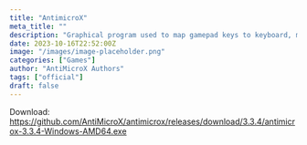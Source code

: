 ```yaml
---
title: "AntimicroX"
meta_title: ""
description: "Graphical program used to map gamepad keys to keyboard, mouse, scripts and macros"
date: 2023-10-16T22:52:00Z
image: "/images/image-placeholder.png"
categories: ["Games"]
author: "AntiMicroX Authors"
tags: ["official"]
draft: false
---
```


Download: https://github.com/AntiMicroX/antimicrox/releases/download/3.3.4/antimicrox-3.3.4-Windows-AMD64.exe
